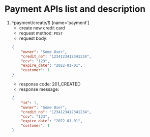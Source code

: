 # Payment APIs list and description

1. ^payment/create/$ [name='payment']
    - create new credit card
    - request method: `POST`
    - request body:
    ```json
    {
        "owner": "Some User",
        "credit_no": "1234123412341234",
        "ccv": "123",
        "expire_date": "2022-01-01",
        "customer": 1
    }
    ```
    - response code: 201_CREATED
    - response message:
    ```json
    {
        "id": 1,
        "owner": "Some User",
        "credit_no": "1234123412341234",
        "ccv": "123",
        "expire_date": "2022-01-01",
        "customer": 1
    }
    ```
